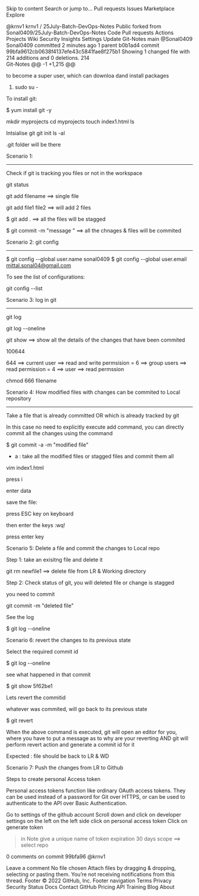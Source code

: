 Skip to content
Search or jump to…
Pull requests
Issues
Marketplace
Explore
 
@krnv1 
krnv1
/
25July-Batch-DevOps-Notes
Public
forked from Sonal0409/25July-Batch-DevOps-Notes
Code
Pull requests
Actions
Projects
Wiki
Security
Insights
Settings
Update Git-Notes
 main
@Sonal0409
Sonal0409 committed 2 minutes ago 
1 parent b0b1ad4 commit 99bfa9612cb0638f4137efe43c5841fae8f275b1
Showing 1 changed file with 214 additions and 0 deletions.
 214  
Git-Notes
@@ -1 +1,215 @@



to become a super user, which can downloa dand install packages

1.  sudo su -

To install git:

 $ yum install git -y


 mkdir myprojects
 cd myprojects
 touch index1.html
 ls

Intsialise git 
  git init
  ls -al

.git folder will be there

Scenario 1:
***********

Check if git is tracking you files or not in the workspace


git status


git add filename ==> single file

git add file1 file2 ==>  will add 2 files

$ git add . ==> all the files will be stagged

$ git commit -m "message " ==> all the chnages & files will be commited

Scenario 2: git config
*******************

$ git config --global user.name sonal0409
$ git config --global user.email mittal.sonal04@gmail.com

To see the list of configurations:

 git config --list


Scenario 3: log in git
******************

 git log

 git log --oneline

 git show <commitid> ==> show all the details of the changes that have been commited

100644

 644  ==> current user ==> read and write permsision = 6
      ==> group users ==> read permission = 4
      ==> user ==> read permssion

chmod 666 filename

Scenario 4: How modified files with changes can be commited to Local repository
*********************

Take a file that is already committed OR which is already tracked by git

In this case no need to explicitly execute add command, you can directly commit all the changes using the command

   $ git commit -a -m "modified file" 

 - a  : take all the modified files or stagged files and commit them all


vim index1.html

press i

enter data

save the file:

press ESC key on keyboard

then enter the keys :wq! 

press enter key




Scenario 5: Delete a file and commit the changes to Local repo



Step 1: take an exisitng file and delete it 

 git rm newfile1  ==> delete file from LR & Working directory

Step 2: Check status of git, you will deleted file or change is stagged

you need to commit

 git commit -m "deleted file"

See the log

 $ git log --oneline


Scenario 6: revert the changes to its previous state

Select the required commit id

$ git log --oneline

see what happened in  that commit

$ git show 5f62be1   

Lets revert the commitid

whatever was commited, will go back to its previous state

 $ git revert <commitid>

When the above command is executed, 
git will open an editor for you, 
where you have to put a message as to why are your reverting
AND
git will perform revert action and generate a commit id for it

Expected :  file should be back to LR & WD

Scenario 7: Push the changes from LR to Github


Steps to create personal Access token

Personal access tokens function like ordinary OAuth access tokens. They can be used instead of a password for Git over HTTPS, 
or can be used to authenticate to the API over Basic Authentication.

 Go to settings of the github account
 Scroll down and click on developer settings on the left
 on the left side click on personal access token
 Click on generate token
 > in Note give a unique name of token
 > expiration 30 days
 > scope ==> select repo




























































0 comments on commit 99bfa96
@krnv1
 
Leave a comment
No file chosen
Attach files by dragging & dropping, selecting or pasting them.
 You’re not receiving notifications from this thread.
Footer
© 2022 GitHub, Inc.
Footer navigation
Terms
Privacy
Security
Status
Docs
Contact GitHub
Pricing
API
Training
Blog
About
